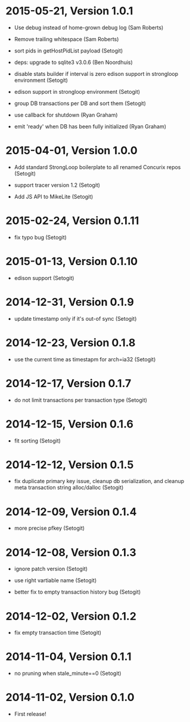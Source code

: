 2015-05-21, Version 1.0.1
=========================

 * Use debug instead of home-grown debug log (Sam Roberts)

 * Remove trailing whitespace (Sam Roberts)

 * sort pids in getHostPidList payload (Setogit)

 * deps: upgrade to sqlite3 v3.0.6 (Ben Noordhuis)

 * disable stats builder if interval is zero edison support in strongloop environment (Setogit)

 * edison support in strongloop environment (Setogit)

 * group DB transactions per DB and sort them (Setogit)

 * use callback for shutdown (Ryan Graham)

 * emit 'ready' when DB has been fully initialized (Ryan Graham)


2015-04-01, Version 1.0.0
=========================

 * Add standard StrongLoop boilerplate to all renamed Concurix repos (Setogit)

 * support tracer version 1.2 (Setogit)

 * Add JS API to MikeLite (Setogit)


2015-02-24, Version 0.1.11
==========================

 * fix typo bug (Setogit)


2015-01-13, Version 0.1.10
==========================

 * edison support (Setogit)


2014-12-31, Version 0.1.9
=========================

 * update timestamp only if it's  out-of sync (Setogit)


2014-12-23, Version 0.1.8
=========================

 * use the current time as timestapm for arch=ia32 (Setogit)


2014-12-17, Version 0.1.7
=========================

 * do not limit transactions per transaction type (Setogit)


2014-12-15, Version 0.1.6
=========================

 * fit sorting (Setogit)


2014-12-12, Version 0.1.5
=========================

 * fix duplicate primary key issue, cleanup db serialization, and cleanup meta transaction string alloc/dalloc (Setogit)


2014-12-09, Version 0.1.4
=========================

 * more precise pfkey (Setogit)


2014-12-08, Version 0.1.3
=========================

 * ignore patch version (Setogit)

 * use right vartiable name (Setogit)

 * better fix to empty transaction history bug (Setogit)


2014-12-02, Version 0.1.2
=========================

 * fix empty transaction time (Setogit)


2014-11-04, Version 0.1.1
=========================

 * no pruning when stale_minute==0 (Setogit)


2014-11-02, Version 0.1.0
=========================

 * First release!

